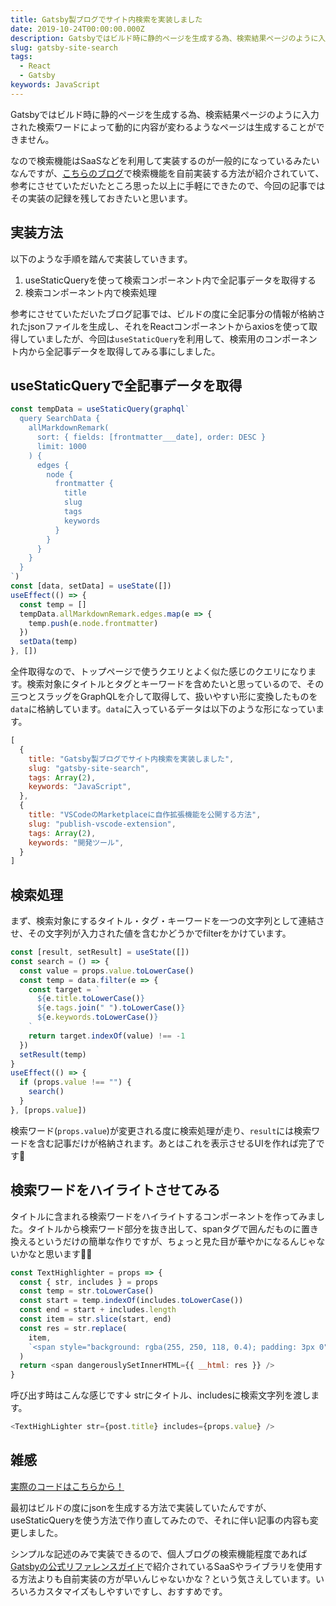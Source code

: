 ```yaml
---
title: Gatsby製ブログでサイト内検索を実装しました
date: 2019-10-24T00:00:00.000Z
description: Gatsbyではビルド時に静的ページを生成する為、検索結果ページのように入力された検索ワードによって動的に内容が変わるようなページは生成することができません。なので検索機能はSaaSなどを利用して実装するのが一般的になっているみたいなんですが、こちらのブログで検索機能を自前実装する方法が紹介されていて、参考にさせていただいたところ思った以上に手軽にできたので、今回の記事ではその実装の記録を残しておきたいと思います。
slug: gatsby-site-search
tags: 
  - React
  - Gatsby
keywords: JavaScript
---
```


Gatsbyではビルド時に静的ページを生成する為、検索結果ページのように入力された検索ワードによって動的に内容が変わるようなページは生成することができません。

なので検索機能はSaaSなどを利用して実装するのが一般的になっているみたいなんですが、[こちらのブログ](https://mottox2.com/posts/268)で検索機能を自前実装する方法が紹介されていて、参考にさせていただいたところ思った以上に手軽にできたので、今回の記事ではその実装の記録を残しておきたいと思います。

## 実装方法

以下のような手順を踏んで実装していきます。

1. useStaticQueryを使って検索コンポーネント内で全記事データを取得する
2. 検索コンポーネント内で検索処理

参考にさせていただいたブログ記事では、ビルドの度に全記事分の情報が格納されたjsonファイルを生成し、それをReactコンポーネントからaxiosを使って取得していましたが、今回は`useStaticQuery`を利用して、検索用のコンポーネント内から全記事データを取得してみる事にしました。

## useStaticQueryで全記事データを取得

```javascript
const tempData = useStaticQuery(graphql`
  query SearchData {
    allMarkdownRemark(
      sort: { fields: [frontmatter___date], order: DESC }
      limit: 1000
    ) {
      edges {
        node {
          frontmatter {
            title
            slug
            tags
            keywords
          }
        }
      }
    }
  }
`)
const [data, setData] = useState([])
useEffect(() => {
  const temp = []
  tempData.allMarkdownRemark.edges.map(e => {
    temp.push(e.node.frontmatter)
  })
  setData(temp)
}, [])
```

全件取得なので、トップページで使うクエリとよく似た感じのクエリになります。検索対象にタイトルとタグとキーワードを含めたいと思っているので、その三つとスラッグをGraphQLを介して取得して、扱いやすい形に変換したものを`data`に格納しています。`data`に入っているデータは以下のような形になっています。

```javascript
[
  {
    title: "Gatsby製ブログでサイト内検索を実装しました",
    slug: "gatsby-site-search",
    tags: Array(2),
    keywords: "JavaScript",
  },
  {
    title: "VSCodeのMarketplaceに自作拡張機能を公開する方法",
    slug: "publish-vscode-extension",
    tags: Array(2),
    keywords: "開発ツール",
  }
]
```


## 検索処理

まず、検索対象にするタイトル・タグ・キーワードを一つの文字列として連結させ、その文字列が入力された値を含むかどうかでfilterをかけています。

```javascript
const [result, setResult] = useState([])
const search = () => {
  const value = props.value.toLowerCase()
  const temp = data.filter(e => {
    const target = `
      ${e.title.toLowerCase()}
      ${e.tags.join(" ").toLowerCase()}
      ${e.keywords.toLowerCase()}
    `
    return target.indexOf(value) !== -1
  })
  setResult(temp)
}
useEffect(() => {
  if (props.value !== "") {
    search()
  }
}, [props.value])
```

検索ワード(`props.value`)が変更される度に検索処理が走り、`result`には検索ワードを含む記事だけが格納されます。あとはこれを表示させるUIを作れば完了です🙆‍

## 検索ワードをハイライトさせてみる

タイトルに含まれる検索ワードをハイライトするコンポーネントを作ってみました。タイトルから検索ワード部分を抜き出して、spanタグで囲んだものに置き換えるというだけの簡単な作りですが、ちょっと見た目が華やかになるんじゃないかなと思います💅✨

```javascript
const TextHighlighter = props => {
  const { str, includes } = props
  const temp = str.toLowerCase()
  const start = temp.indexOf(includes.toLowerCase())
  const end = start + includes.length
  const item = str.slice(start, end)
  const res = str.replace(
    item,
    `<span style="background: rgba(255, 250, 118, 0.4); padding: 3px 0">${item}</span>`
  )
  return <span dangerouslySetInnerHTML={{ __html: res }} />
}
```

呼び出す時はこんな感じです↓
strにタイトル、includesに検索文字列を渡します。

```javascript
<TextHighLighter str={post.title} includes={props.value} />
```

## 雑感

[実際のコードはこちらから！](https://github.com/diff001a/diff001a-gatsby-blog/blob/master/src/components/search/index.js)

最初はビルドの度にjsonを生成する方法で実装していたんですが、useStaticQueryを使う方法で作り直してみたので、それに伴い記事の内容も変更しました。

シンプルな記述のみで実装できるので、個人ブログの検索機能程度であれば[Gatsbyの公式リファレンスガイド](https://www.gatsbyjs.org/docs/adding-search/)で紹介されているSaaSやライブラリを使用する方法よりも自前実装の方が早いんじゃないかな？という気さえしています。いろいろカスタマイズもしやすいですし、おすすめです。